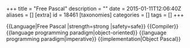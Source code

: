 +++
title = "Free Pascal"
description = ""
date = 2015-01-11T12:06:40Z
aliases = []
[extra]
id = 18461
[taxonomies]
categories = []
tags = []
+++

{{Language|Free Pascal
|strength=strong
|safety=safe}}
{{Compiler}}
{{language programming paradigm|object-oriented}}
{{language programming paradigm|imperative}}
{{implementation|Object Pascal}}
